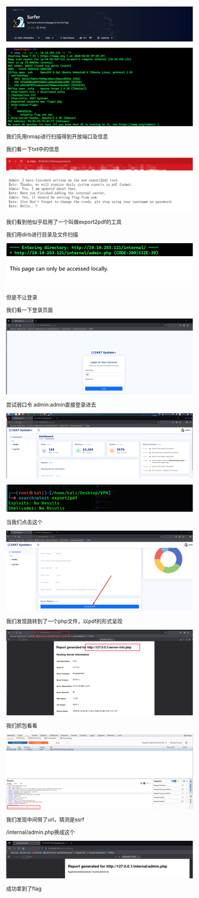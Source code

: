 ![image-20250603154439713](./assets/image-20250603154439713.png)

![image-20250603155945844](./assets/image-20250603155945844.png)

我们先用nmap进行扫描得到开放端口及信息

我们看一下txt中的信息

![image-20250603160152000](./assets/image-20250603160152000.png)

我们看到他似乎启用了一个叫做export2pdf的工具

我们用dirb进行目录及文件扫描

![image-20250603160635101](./assets/image-20250603160635101.png)

![image-20250603160640415](./assets/image-20250603160640415.png)

但是不让登录

我们看一下登录页面

![image-20250603161540827](./assets/image-20250603161540827.png)

尝试弱口令 admin:admin直接登录进去

![image-20250603161727862](./assets/image-20250603161727862.png)

![image-20250603162043612](./assets/image-20250603162043612.png)

当我们点击这个

![image-20250603162457185](./assets/image-20250603162457185.png)

我们发现跳转到了一个php文件，以pdf的形式呈现

![image-20250603162528071](./assets/image-20250603162528071.png)

我们抓包看看

![image-20250603162725580](./assets/image-20250603162725580.png)

我们发现中间带了url，猜测是ssrf

 /internal/admin.php换成这个

![image-20250603163007335](./assets/image-20250603163007335.png)

成功拿到了flag

